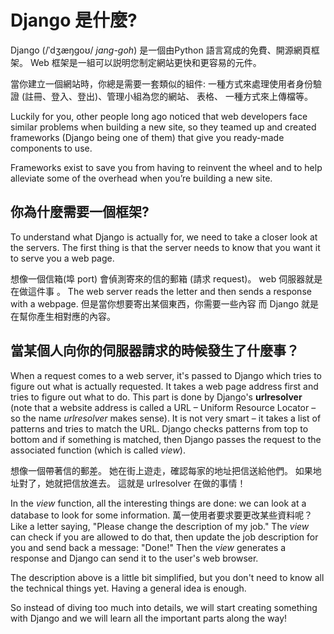 # Django 是什麼?

Django (/ˈdʒæŋɡoʊ/ *jang-goh*) 是一個由Python 語言寫成的免費、開源網頁框架。 Web 框架是一組可以説明您制定網站更快和更容易的元件。

當你建立一個網站時，你總是需要一套類似的組件: 一種方式來處理使用者身份驗證 (註冊、登入、登出)、管理小組為您的網站、 表格、 一種方式來上傳檔等。

Luckily for you, other people long ago noticed that web developers face similar problems when building a new site, so they teamed up and created frameworks (Django being one of them) that give you ready-made components to use.

Frameworks exist to save you from having to reinvent the wheel and to help alleviate some of the overhead when you’re building a new site.

## 你為什麼需要一個框架?

To understand what Django is actually for, we need to take a closer look at the servers. The first thing is that the server needs to know that you want it to serve you a web page.

想像一個信箱(埠 port) 會偵測寄來的信的郵箱 (請求 request)。 web 伺服器就是在做這件事 。 The web server reads the letter and then sends a response with a webpage. 但是當你想要寄出某個東西，你需要一些內容 而 Django 就是在幫你產生相對應的內容。

## 當某個人向你的伺服器請求的時候發生了什麼事？

When a request comes to a web server, it's passed to Django which tries to figure out what is actually requested. It takes a web page address first and tries to figure out what to do. This part is done by Django's **urlresolver** (note that a website address is called a URL – Uniform Resource Locator – so the name *urlresolver* makes sense). It is not very smart – it takes a list of patterns and tries to match the URL. Django checks patterns from top to bottom and if something is matched, then Django passes the request to the associated function (which is called *view*).

想像一個帶著信的郵差。 她在街上遊走，確認每家的地址把信送給他們。 如果地址對了，她就把信放進去。 這就是 urlresolver 在做的事情！

In the *view* function, all the interesting things are done: we can look at a database to look for some information. 萬一使用者要求要更改某些資料呢？ Like a letter saying, "Please change the description of my job." The *view* can check if you are allowed to do that, then update the job description for you and send back a message: "Done!" Then the *view* generates a response and Django can send it to the user's web browser.

The description above is a little bit simplified, but you don't need to know all the technical things yet. Having a general idea is enough.

So instead of diving too much into details, we will start creating something with Django and we will learn all the important parts along the way!